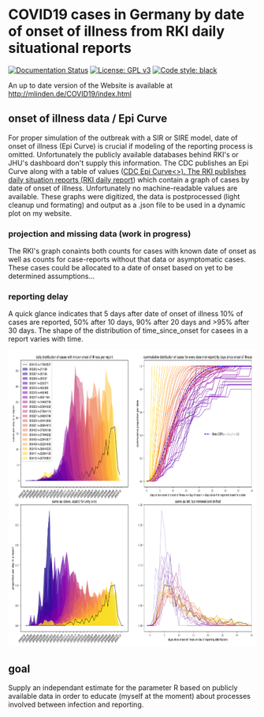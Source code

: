 # COVID19 cases in Germany by date of onset of illness from RKI daily situational reports
[![Documentation Status](https://readthedocs.org/projects/covid19-inference-forecast/badge/?version=latest)](https://covid19-inference-forecast.readthedocs.io/en/latest/?badge=latest)
[![License: GPL v3](https://img.shields.io/badge/License-GPLv3-blue.svg)](https://www.gnu.org/licenses/gpl-3.0)
[![Code style: black](https://img.shields.io/badge/code%20style-black-000000.svg)](https://github.com/psf/black)

An up to date version of the Website is available at http://mlinden.de/COVID19/index.html

## onset of illness data / Epi Curve
For proper simulation of the outbreak with a SIR or SIRE model, date of onset of illness (Epi Curve) is crucial if modeling of the reporting process is omitted. Unfortunately the publicly available databases behind RKI's  or JHU's dashboard don't supply this information. The CDC publishes an Epi Curve along with a table of values (<a href="https://www.cdc.gov/coronavirus/2019-ncov/cases-updates/cases-in-us.html#epi-curve">CDC Epi Curve<>). The RKI publishes daily situation reports (<a href="https://www.rki.de/DE/Content/InfAZ/N/Neuartiges_Coronavirus/Situationsberichte/Gesamt.html">RKI daily report</a>) which contain a graph of cases by date of onset of illness. Unfortunately no machine-readable values are available. These graphs were digitized, the data is postprocessed (light cleanup und formating) and output as a .json file to be used in a dynamic plot on my website. 

### projection and missing data (work in progress)
The RKI's graph conaints both counts for cases with known date of onset as well as counts for case-reports without that data or asymptomatic cases. These cases could be allocated to a date of onset based on yet to be determined assumptions...

### reporting delay
A quick glance indicates that 5 days after date of onset of illness 10% of cases are reported, 50% after 10 days, 90% after 20 days and >95% after 30 days. The shape of the distribution of time_since_onset for casees in a report varies with time.

<p float="left">
	<img src="page/graph/onsets_diff.svg" height=600>
</p>


<!-- <p float="left">
	<img src="page/graph/compRKI.svg" height=500>
</p> -->

## goal
Supply an independant estimate for the parameter R based on publicly available data in order to educate (myself at the moment) about processes involved between infection and reporting.



